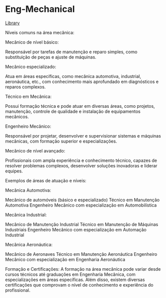 # Eng-Mechanical

<a href="https://naylor-academic.github.io/Eng-Mechanical/" >Library</a>


Níveis comuns na área mecânica:

Mecânico de nível básico:

<p>Responsável por tarefas de manutenção e reparo simples, como substituição de peças e ajuste de máquinas.</p>

Mecânico especializado:

<p>Atua em áreas específicas, como mecânica automotiva, industrial, aeronáutica, etc., com conhecimento mais aprofundado em diagnósticos e reparos complexos.</p>

Técnico em Mecânica:

<p>Possui formação técnica e pode atuar em diversas áreas, como projetos, manutenção, controle de qualidade e instalação de equipamentos mecânicos.</p>

Engenheiro Mecânico:

<p>Responsável por projetar, desenvolver e supervisionar sistemas e máquinas mecânicas, com formação superior e especializações.</p>

Mecânico de nível avançado:

<p>Profissionais com ampla experiência e conhecimento técnico, capazes de resolver problemas complexos, desenvolver soluções inovadoras e liderar equipes.</p>

Exemplos de áreas de atuação e níveis:

Mecânica Automotiva:

<p>Mecânico de automóveis (básico e especializado)
Técnico em Manutenção Automotiva
Engenheiro Mecânico com especialização em Automobilística</p>

Mecânica Industrial:

<p>Mecânico de Manutenção Industrial
Técnico em Manutenção de Máquinas Industriais
Engenheiro Mecânico com especialização em Automação Industrial</p>

Mecânica Aeronáutica:

<p>Mecânico de Aeronaves
Técnico em Manutenção Aeronáutica
Engenheiro Mecânico com especialização em Engenharia Aeronáutica</p>


Formação e Certificações:
A formação na área mecânica pode variar desde cursos técnicos até graduações em Engenharia Mecânica, com especializações em áreas específicas. Além disso, existem diversas certificações que comprovam o nível de conhecimento e experiência do profissional. 
